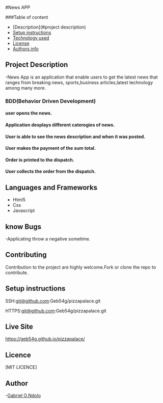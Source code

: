 #News APP

###Table of content

- [Description](#project description)
- [Setup instructions](#setup-instructions)
- [Technology used](#language-and-frameworks)
- [License](#license)
- [Authors info](#Author)

## Project Description

-News App is an application that enable users to get the latest news that ranges from breaking news, sports,business articles,latest technology among many more.

### BDD(Behavior Driven Development)

#### user opens the news.

#### Application desplays different caterogies of news.

#### User is able to see the news description and when it was posted.

#### User makes the payment of the sum total.

#### Order is printed to the dispatch.

#### User collects the order from the dispatch.

## Languages and Frameworks

- Html5
- Css
- Javascript

## know Bugs

-Applicating throw a negative sometime.

## Contributing

Contribution to the project are highly welcome.Fork or clone the repo to contribute.

## Setup instructions

SSH:git@github.com:Geb54g/pizzapalace.git

HTTPS:git@github.com:Geb54g/pizzapalace.git

## Live Site

https://geb54g.github.io/pizzapalace/

## Licence

[MIT LICENCE]

## Author

-[Gabriel O.Ndolo](https://github.com/Geb54g)

